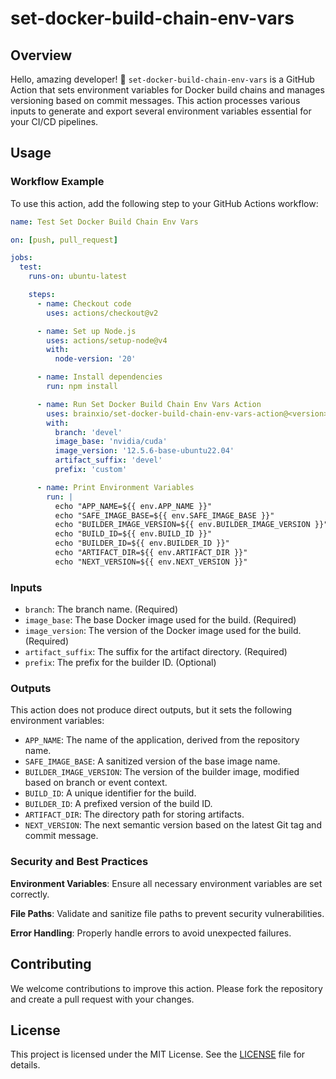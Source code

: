 # set-docker-build-chain-env-vars

## Overview

Hello, amazing developer! 🤖 `set-docker-build-chain-env-vars` is a GitHub Action that sets environment variables for Docker build chains and manages versioning based on commit messages. This action processes various inputs to generate and export several environment variables essential for your CI/CD pipelines.

## Usage

### Workflow Example

To use this action, add the following step to your GitHub Actions workflow:

```yaml
name: Test Set Docker Build Chain Env Vars

on: [push, pull_request]

jobs:
  test:
    runs-on: ubuntu-latest

    steps:
      - name: Checkout code
        uses: actions/checkout@v2

      - name: Set up Node.js
        uses: actions/setup-node@v4
        with:
          node-version: '20'

      - name: Install dependencies
        run: npm install

      - name: Run Set Docker Build Chain Env Vars Action
        uses: brainxio/set-docker-build-chain-env-vars-action@<version>
        with:
          branch: 'devel'
          image_base: 'nvidia/cuda'
          image_version: '12.5.6-base-ubuntu22.04'
          artifact_suffix: 'devel'
          prefix: 'custom'

      - name: Print Environment Variables
        run: |
          echo "APP_NAME=${{ env.APP_NAME }}"
          echo "SAFE_IMAGE_BASE=${{ env.SAFE_IMAGE_BASE }}"
          echo "BUILDER_IMAGE_VERSION=${{ env.BUILDER_IMAGE_VERSION }}"
          echo "BUILD_ID=${{ env.BUILD_ID }}"
          echo "BUILDER_ID=${{ env.BUILDER_ID }}"
          echo "ARTIFACT_DIR=${{ env.ARTIFACT_DIR }}"
          echo "NEXT_VERSION=${{ env.NEXT_VERSION }}"
```

### Inputs

- `branch`: The branch name. (Required)
- `image_base`: The base Docker image used for the build. (Required)
- `image_version`: The version of the Docker image used for the build. (Required)
- `artifact_suffix`: The suffix for the artifact directory. (Required)
- `prefix`: The prefix for the builder ID. (Optional)

### Outputs

This action does not produce direct outputs, but it sets the following environment variables:

- `APP_NAME`: The name of the application, derived from the repository name.
- `SAFE_IMAGE_BASE`: A sanitized version of the base image name.
- `BUILDER_IMAGE_VERSION`: The version of the builder image, modified based on branch or event context.
- `BUILD_ID`: A unique identifier for the build.
- `BUILDER_ID`: A prefixed version of the build ID.
- `ARTIFACT_DIR`: The directory path for storing artifacts.
- `NEXT_VERSION`: The next semantic version based on the latest Git tag and commit message.

### Security and Best Practices

**Environment Variables**: Ensure all necessary environment variables are set correctly.

**File Paths**: Validate and sanitize file paths to prevent security vulnerabilities.

**Error Handling**: Properly handle errors to avoid unexpected failures.

## Contributing

We welcome contributions to improve this action. Please fork the repository and create a pull request with your changes.

## License

This project is licensed under the MIT License. See the [LICENSE](LICENSE) file for details.
